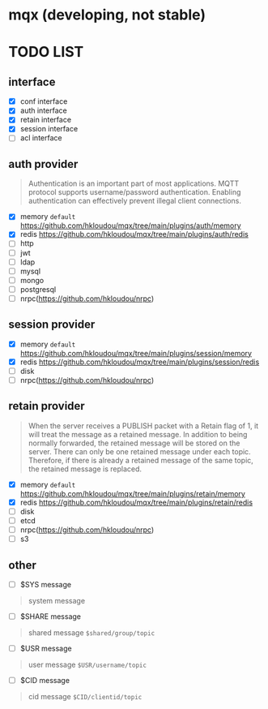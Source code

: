 # mqx (developing, not stable)

# TODO LIST
## interface
- [x] conf interface
- [x] auth interface
- [x] retain interface
- [x] session interface
- [ ] acl interface
## auth provider
> Authentication is an important part of most applications. MQTT protocol supports username/password authentication. Enabling authentication can effectively prevent illegal client connections.
- [x] memory `default` https://github.com/hkloudou/mqx/tree/main/plugins/auth/memory
- [x] redis https://github.com/hkloudou/mqx/tree/main/plugins/auth/redis
- [ ] http
- [ ] jwt
- [ ] ldap
- [ ] mysql
- [ ] mongo
- [ ] postgresql
- [ ] nrpc(https://github.com/hkloudou/nrpc)
## session provider
- [x] memory `default`
https://github.com/hkloudou/mqx/tree/main/plugins/session/memory
- [x] redis https://github.com/hkloudou/mqx/tree/main/plugins/session/redis
- [ ] disk
- [ ] nrpc(https://github.com/hkloudou/nrpc)
## retain provider
> When the server receives a PUBLISH packet with a Retain flag of 1, it will treat the message as a retained message. In addition to being normally forwarded, the retained message will be stored on the server. There can only be one retained message under each topic. Therefore, if there is already a retained message of the same topic, the retained message is replaced.
- [x] memory `default`
https://github.com/hkloudou/mqx/tree/main/plugins/retain/memory
- [x] redis https://github.com/hkloudou/mqx/tree/main/plugins/retain/redis
- [ ] disk
- [ ] etcd
- [ ] nrpc(https://github.com/hkloudou/nrpc)
- [ ] s3
## other
- [ ] $SYS message
> system message
- [ ] $SHARE message
> shared message `$shared/group/topic`
- [ ] $USR message 
> user message `$USR/username/topic`
- [ ] $CID message
> cid message `$CID/clientid/topic`